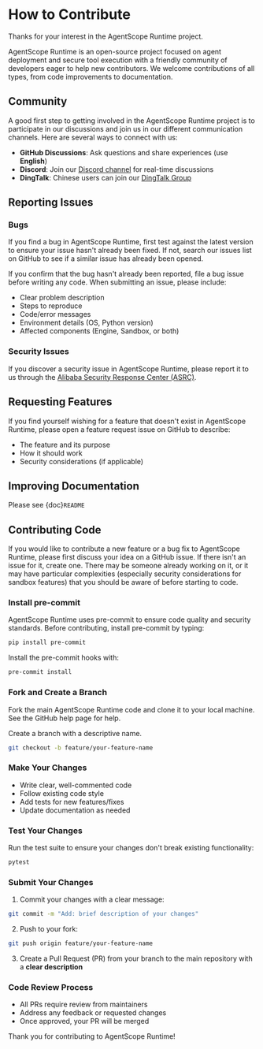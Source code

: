 # How to Contribute

Thanks for your interest in the AgentScope Runtime project.

AgentScope Runtime is an open-source project focused on agent deployment and secure tool execution with a friendly community of developers eager to help new contributors. We welcome contributions of all types, from code improvements to documentation.

## Community

A good first step to getting involved in the AgentScope Runtime project is to participate in our discussions and join us in our different communication channels. Here are several ways to connect with us:

- **GitHub Discussions**: Ask questions and share experiences (use **English**)
- **Discord**: Join our [Discord channel](https://discord.gg/eYMpfnkG8h) for real-time discussions
- **DingTalk**: Chinese users can join our [DingTalk Group](https://qr.dingtalk.com/action/joingroup?code=v1,k1,OmDlBXpjW+I2vWjKDsjvI9dhcXjGZi3bQiojOq3dlDw=&_dt_no_comment=1&origin=11)


## Reporting Issues

### Bugs

If you find a bug in AgentScope Runtime, first test against the latest version to ensure your issue hasn't already been fixed. If not, search our issues list on GitHub to see if a similar issue has already been opened.

If you confirm that the bug hasn't already been reported, file a bug issue before writing any code. When submitting an issue, please include:

- Clear problem description
- Steps to reproduce
- Code/error messages
- Environment details (OS, Python version)
- Affected components (Engine, Sandbox, or both)

### Security Issues

If you discover a security issue in AgentScope Runtime, please report it to us through the [Alibaba Security Response Center (ASRC)](https://security.alibaba.com/).

## Requesting Features

If you find yourself wishing for a feature that doesn't exist in AgentScope Runtime, please open a feature request issue on GitHub to describe:

- The feature and its purpose
- How it should work
- Security considerations (if applicable)

## Improving Documentation

Please see {doc}`README`

## Contributing Code

If you would like to contribute a new feature or a bug fix to AgentScope Runtime, please first discuss your idea on a GitHub issue. If there isn't an issue for it, create one. There may be someone already working on it, or it may have particular complexities (especially security considerations for sandbox features) that you should be aware of before starting to code.

### Install pre-commit

AgentScope Runtime uses pre-commit to ensure code quality and security standards. Before contributing, install pre-commit by typing:

```bash
pip install pre-commit
```

Install the pre-commit hooks with:

```bash
pre-commit install
```

### Fork and Create a Branch

Fork the main AgentScope Runtime code and clone it to your local machine. See the GitHub help page for help.

Create a branch with a descriptive name.

```bash
git checkout -b feature/your-feature-name
```

### Make Your Changes

- Write clear, well-commented code
- Follow existing code style
- Add tests for new features/fixes
- Update documentation as needed

### Test Your Changes

Run the test suite to ensure your changes don't break existing functionality:

```bash
pytest
```

### Submit Your Changes

1. Commit your changes with a clear message:

```bash
git commit -m "Add: brief description of your changes"
```

2. Push to your fork:

```bash
git push origin feature/your-feature-name
```

3. Create a Pull Request (PR) from your branch to the main repository with a **clear description**

### Code Review Process

- All PRs require review from maintainers
- Address any feedback or requested changes
- Once approved, your PR will be merged

Thank you for contributing to AgentScope Runtime!


